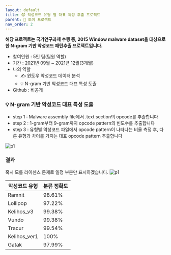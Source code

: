 ```yaml
---
layout: default
title: 😈 악성코드 유형 별 대표 특성 추출 프로젝트
parent: 📌 토이 프로젝트
nav_order: 2
---
```


**해당 프로젝트는 국가연구과제 수행 중, 2015 Window malware dataset을 대상으로한 N-gram 기반 악성코드 패턴추출 프로젝트입니다.**

* 참여인원 : 5인 팀(팀원 역할)
* 기간 : 2021년 09월 ~ 2021년 12월(3개월)
* 나의 역할
  * ✍️ 윈도우 악성코드 데이터 분석
  * 💡 N-gram 기반 악성코드 대표 특성 도출
* Github : 비공개

### 💡 **N-gram 기반 악성코드 대표 특성 도출**
* step 1 : Malware assembly file에서 .text section의 opcode를 추출합니다
* step 2 : 1-gram부터 9-gram까지 opcode pattern의 빈도수를 추출합니다
* step 3 : 유형별 악성코드 파일에서 opcode pattern이 나타나는 비율 측정 후, 다른 유형과 차이를 가지는 대표 opcode pattern 추출합니다

![p1](../../../assets/img/etc/1.png)

### 결과
혹시 모를 라이센스 문제로 일정 부분만 표시하겠습니다.
![p1](../../../assets/img/etc/2.png)

|**악성코드 유형** |**분류 정확도**|
|--|--|
|Ramnit |98.61%|
|Lollipop |97.22%|
|Kelihos_v3 |99.38%|
|Vundo |99.38%|
|Tracur |99.54%|
|Kelihos_ver1 |100%|
|Gatak |97.99%|
